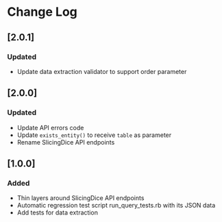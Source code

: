 # Change Log

## [2.0.1]
### Updated
- Update data extraction validator to support order parameter

## [2.0.0]
### Updated
- Update API errors code
- Update `exists_entity()` to receive `table` as parameter
- Rename SlicingDice API endpoints

## [1.0.0]
### Added
- Thin layers around SlicingDice API endpoints
- Automatic regression test script run_query_tests.rb with its JSON data
- Add tests for data extraction

